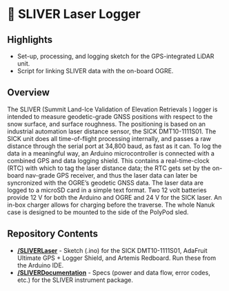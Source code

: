 # 🧊 SLIVER Laser Logger

## Highlights

- Set-up, processing, and logging sketch for the GPS-integrated LiDAR unit. 
- Script for linking SLIVER data with the on-board OGRE. 

## Overview

The SLIVER (Summit Land-Ice Validation of Elevation Retrievals ) logger is intended to measure geodetic-grade GNSS positions with respect to the snow surface, and surface roughness. The positioning is based on an industrial automation laser distance sensor, the SICK DMT10-1111S01. The SICK unit does all time-of-flight processing internally, and passes a raw distance through the serial port at 34,800 baud, as fast as it can. To log the data in a meaningful way, an Arduino microcontroller is connected with a combined GPS and data logging shield. This contains a real-time-clock (RTC) with which to tag the laser distance data; the RTC gets set by the on-board nav-grade GPS receiver, and thus the laser data can later be syncronized with the OGRE’s geodetic GNSS data. The laser data are logged to a microSD card in a simple text format. Two 12 volt batteries provide 12 V for both the Arduino and OGRE and 24 V for the SICK laser. An in-box charger allows for charging before the traverse. The whole Nanuk case is designed to be mounted to the side of the PolyPod sled.

## Repository Contents

* [**/SLIVERLaser**](./SLIVERLaser) -  Sketch (.ino) for the SICK DMT10-1111S01, AdaFruit Ultimate GPS + Logger Shield, and Artemis Redboard. Run these from the Arduino IDE.
* [**/SLIVERDocumentation**](./SLIVERDocumentation) -  Specs (power and data flow, error codes, etc.) for the SLIVER instrument package.

